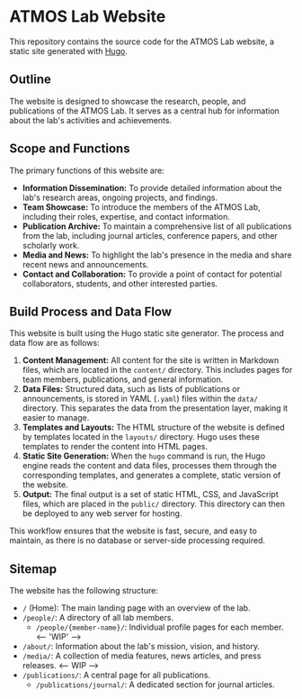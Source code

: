 # ATMOS Lab Website

This repository contains the source code for the ATMOS Lab website, a static site generated with [Hugo](https://gohugo.io/).

## Outline

The website is designed to showcase the research, people, and publications of the ATMOS Lab. It serves as a central hub for information about the lab's activities and achievements.

## Scope and Functions

The primary functions of this website are:

*   **Information Dissemination:** To provide detailed information about the lab's research areas, ongoing projects, and findings.
*   **Team Showcase:** To introduce the members of the ATMOS Lab, including their roles, expertise, and contact information.
*   **Publication Archive:** To maintain a comprehensive list of all publications from the lab, including journal articles, conference papers, and other scholarly work.
*   **Media and News:** To highlight the lab's presence in the media and share recent news and announcements.
*   **Contact and Collaboration:** To provide a point of contact for potential collaborators, students, and other interested parties.

## Build Process and Data Flow

This website is built using the Hugo static site generator. The process and data flow are as follows:

1.  **Content Management:** All content for the site is written in Markdown files, which are located in the `content/` directory. This includes pages for team members, publications, and general information.
2.  **Data Files:** Structured data, such as lists of publications or announcements, is stored in YAML (`.yaml`) files within the `data/` directory. This separates the data from the presentation layer, making it easier to manage.
3.  **Templates and Layouts:** The HTML structure of the website is defined by templates located in the `layouts/` directory. Hugo uses these templates to render the content into HTML pages.
4.  **Static Site Generation:** When the `hugo` command is run, the Hugo engine reads the content and data files, processes them through the corresponding templates, and generates a complete, static version of the website.
5.  **Output:** The final output is a set of static HTML, CSS, and JavaScript files, which are placed in the `public/` directory. This directory can then be deployed to any web server for hosting.

This workflow ensures that the website is fast, secure, and easy to maintain, as there is no database or server-side processing required.

## Sitemap

The website has the following structure:

*   `/` (Home): The main landing page with an overview of the lab.
*   `/people/`: A directory of all lab members.
    *   `/people/{member-name}/`: Individual profile pages for each member. <-- 'WIP' -->
*   `/about/`: Information about the lab's mission, vision, and history.
*   `/media/`: A collection of media features, news articles, and press releases.  <-- WIP -->
*   `/publications/`: A central page for all publications.
    *   `/publications/journal/`: A dedicated section for journal articles.
